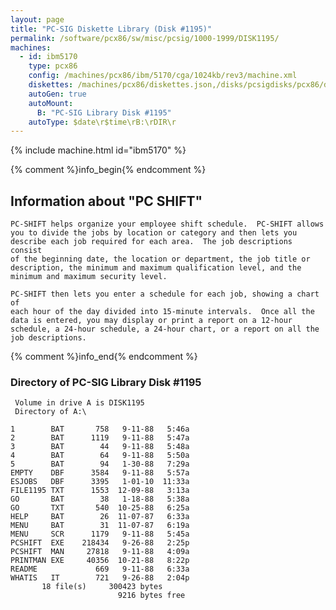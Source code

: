 ```yaml
---
layout: page
title: "PC-SIG Diskette Library (Disk #1195)"
permalink: /software/pcx86/sw/misc/pcsig/1000-1999/DISK1195/
machines:
  - id: ibm5170
    type: pcx86
    config: /machines/pcx86/ibm/5170/cga/1024kb/rev3/machine.xml
    diskettes: /machines/pcx86/diskettes.json,/disks/pcsigdisks/pcx86/diskettes.json
    autoGen: true
    autoMount:
      B: "PC-SIG Library Disk #1195"
    autoType: $date\r$time\rB:\rDIR\r
---
```


{% include machine.html id="ibm5170" %}

{% comment %}info_begin{% endcomment %}

## Information about "PC SHIFT"

    PC-SHIFT helps organize your employee shift schedule.  PC-SHIFT allows
    you to divide the jobs by location or category and then lets you
    describe each job required for each area.  The job descriptions consist
    of the beginning date, the location or department, the job title or
    description, the minimum and maximum qualification level, and the
    minimum and maximum security level.
    
    PC-SHIFT then lets you enter a schedule for each job, showing a chart of
    each hour of the day divided into 15-minute intervals.  Once all the
    data is entered, you may display or print a report on a 12-hour
    schedule, a 24-hour schedule, a 24-hour chart, or a report on all the
    job descriptions.
{% comment %}info_end{% endcomment %}


### Directory of PC-SIG Library Disk #1195

     Volume in drive A is DISK1195
     Directory of A:\

    1        BAT       758   9-11-88   5:46a
    2        BAT      1119   9-11-88   5:47a
    3        BAT        44   9-11-88   5:48a
    4        BAT        64   9-11-88   5:50a
    5        BAT        94   1-30-88   7:29a
    EMPTY    DBF      3584   9-11-88   5:57a
    ESJOBS   DBF      3395   1-01-10  11:33a
    FILE1195 TXT      1553  12-09-88   3:13a
    GO       BAT        38   1-18-88   5:38a
    GO       TXT       540  10-25-88   6:25a
    HELP     BAT        26  11-07-87   6:33a
    MENU     BAT        31  11-07-87   6:19a
    MENU     SCR      1179   9-11-88   5:45a
    PCSHIFT  EXE    218434   9-26-88   2:25p
    PCSHIFT  MAN     27818   9-11-88   4:09a
    PRINTMAN EXE     40356  10-21-88   8:22p
    README             669   9-11-88   6:33a
    WHATIS   IT        721   9-26-88   2:04p
           18 file(s)     300423 bytes
                            9216 bytes free
